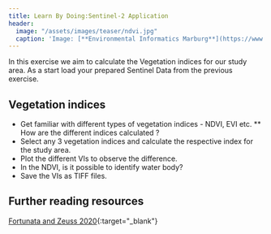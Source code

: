 ```yaml
---
title: Learn By Doing:Sentinel-2 Application
header:
  image: "/assets/images/teaser/ndvi.jpg"
  caption: 'Image: [**Environmental Informatics Marburg**](https://www.uni-marburg.de/en/fb19/disciplines/physisch/environmentalinformatics){:target="_blank"}'
---
```


In this exercise we aim to calculate the Vegetation indices for our study area.
As a start load your prepared Sentinel Data from the previous exercise.

## Vegetation indices 

* Get familiar with different types of vegetation indices - NDVI, EVI etc.
** How are the different indices calculated ?
* Select any 3 vegetation indices and calculate the respective index for the study area. 
* Plot the different VIs to observe the difference. 
* In the NDVI, is it possible to identify water body?
* Save the VIs as TIFF files.

## Further reading resources
[Fortunata and Zeuss 2020](https://link.springer.com/chapter/10.1007/978-3-030-76374-9_3){:target="_blank"}